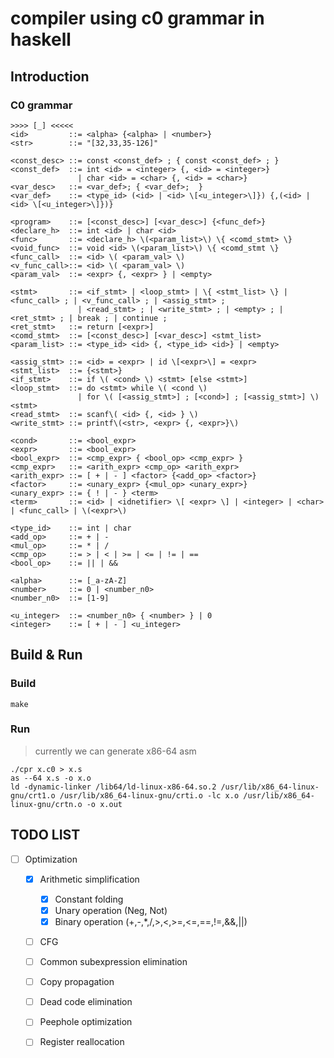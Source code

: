 # compiler using c0 grammar in haskell

## Introduction

### C0 grammar

```
>>>> [_] <<<<<
<id>         ::= <alpha> {<alpha> | <number>}
<str>        ::= "[32,33,35-126]"

<const_desc> ::= const <const_def> ; { const <const_def> ; }
<const_def>  ::= int <id> = <integer> {, <id> = <integer>}
               | char <id> = <char> {, <id> = <char>}
<var_desc>   ::= <var_def>; { <var_def>;  }
<var_def>    ::= <type_id> (<id> | <id> \[<u_integer>\]}) {,(<id> | <id> \[<u_integer>\]})}

<program>    ::= [<const_desc>] [<var_desc>] {<func_def>}
<declare_h>  ::= int <id> | char <id>
<func>       ::= <declare_h> \(<param_list>\) \{ <comd_stmt> \}
<void_func>  ::= void <id> \(<param_list>\) \{ <comd_stmt \}
<func_call>  ::= <id> \( <param_val> \)
<v_func_call>::= <id> \( <param_val> \)
<param_val>  ::= <expr> {, <expr> } | <empty>

<stmt>       ::= <if_stmt> | <loop_stmt> | \{ <stmt_list> \} | <func_call> ; | <v_func_call> ; | <assig_stmt> ;
               | <read_stmt> ; | <write_stmt> ; | <empty> ; | <ret_stmt> ; | break ; | continue ;
<ret_stmt>   ::= return [<expr>]
<comd_stmt>  ::= [<const_desc>] [<var_desc>] <stmt_list>
<param_list> ::= <type_id> <id> {, <type_id> <id>} | <empty>

<assig_stmt> ::= <id> = <expr> | id \[<expr>\] = <expr>
<stmt_list>  ::= {<stmt>}
<if_stmt>    ::= if \( <cond> \) <stmt> [else <stmt>]
<loop_stmt>  ::= do <stmt> while \( <cond \)
               | for \( [<assig_stmt>] ; [<cond>] ; [<assig_stmt>] \) <stmt>
<read_stmt>  ::= scanf\( <id> {, <id> } \)
<write_stmt> ::= printf\(<str>, <expr> {, <expr>}\)

<cond>       ::= <bool_expr>
<expr>       ::= <bool_expr>
<bool_expr>  ::= <cmp_expr> { <bool_op> <cmp_expr> }
<cmp_expr>   ::= <arith_expr> <cmp_op> <arith_expr>
<arith_expr> ::= [ + | - ] <factor> {<add_op> <factor>}
<factor>     ::= <unary_expr> {<mul_op> <unary_expr>}
<unary_expr> ::= { ! | - } <term>
<term>       ::= <id> | <idnetifier> \[ <expr> \] | <integer> | <char> | <func_call> | \(<expr>\)

<type_id>    ::= int | char
<add_op>     ::= + | -
<mul_op>     ::= * | /
<cmp_op>     ::= > | < | >= | <= | != | ==
<bool_op>    ::= || | &&

<alpha>      ::= [_a-zA-Z]
<number>     ::= 0 | <number_n0>
<number_n0>  ::= [1-9]

<u_integer>  ::= <number_n0> { <number> } | 0
<integer>    ::= [ + | - ] <u_integer>
```

## Build & Run

### Build

```shell
make
```

### Run

> currently we can generate x86-64 asm

```
./cpr x.c0 > x.s
as --64 x.s -o x.o
ld -dynamic-linker /lib64/ld-linux-x86-64.so.2 /usr/lib/x86_64-linux-gnu/crt1.o /usr/lib/x86_64-linux-gnu/crti.o -lc x.o /usr/lib/x86_64-linux-gnu/crtn.o -o x.out
```

## TODO LIST

- [ ] Optimization
  - [x] Arithmetic simplification
    - [x] Constant folding
    - [x] Unary operation (Neg, Not)
    - [x] Binary operation (+,-,*,/,>,<,>=,<=,==,!=,&&,||)
  - [ ] CFG
  - [ ] Common subexpression elimination
  - [ ] Copy propagation
  - [ ] Dead code elimination
  - [ ] Peephole optimization
  - [ ] Register reallocation

